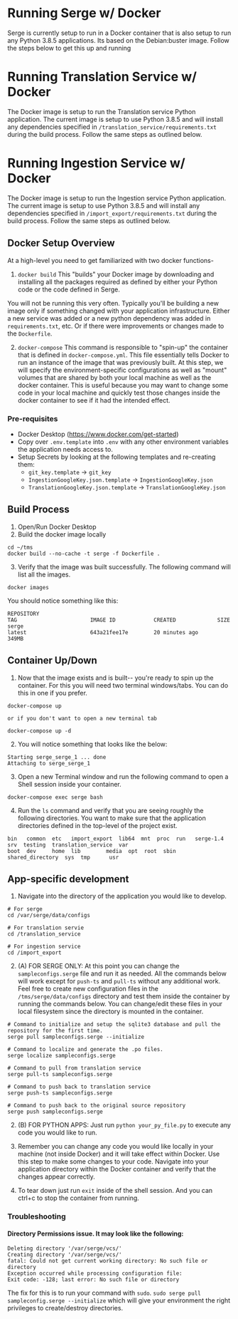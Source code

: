 # Running Serge w/ Docker
Serge is currently setup to run in a Docker container that is also setup to run any Python 3.8.5 applications. Its based on the Debian:buster image.
Follow the steps below to get this up and running

# Running Translation Service w/ Docker
The Docker image is setup to run the Translation service Python application. The current image is setup to use Python 3.8.5 and will install any dependencies specified in `/translation_service/requirements.txt` during the build process.
Follow the same steps as outlined below.

# Running Ingestion Service w/ Docker
The Docker image is setup to run the Ingestion service Python application. The current image is setup to use Python 3.8.5 and will install any dependencies specified in `/import_export/requirements.txt` during the build process.
Follow the same steps as outlined below.


## Docker Setup Overview
At a high-level you need to get familiarized with two docker functions-
1. `docker build`
This "builds" your Docker image by downloading and installing all the packages required as defined by either your Python code or the code defined in Serge.

You will not be running this very often. Typically you'll be building a new image only if something changed with your application infrastructure. Either a new service was added or a new python dependency was added in `requirements.txt`, etc. Or if there were improvements or changes made to the `Dockerfile`.

2. `docker-compose`
This command is responsible to "spin-up" the container that is defined in `docker-compose.yml`. This file essentially tells Docker to run an instance of the image that was previously built. At this step, we will specify the environment-specific configurations as well as "mount" volumes that are shared by both your local machine as well as the docker container. This is useful because you may want to change some code in your local machine and quickly test those changes inside the docker container to see if it had the intended effect.


### Pre-requisites
- Docker Desktop (https://www.docker.com/get-started)
- Copy over `.env.template` into `.env` with any other environment variables the application needs access to.
- Setup Secrets by looking at the following templates and re-creating them:
	- `git_key.template` -> `git_key`
	- `IngestionGoogleKey.json.template` -> `IngestionGoogleKey.json`
	- `TranslationGoogleKey.json.template` -> `TranslationGoogleKey.json`

## Build Process
1. Open/Run Docker Desktop
2. Build the docker image locally
```
cd ~/tms
docker build --no-cache -t serge -f Dockerfile .
```
3. Verify that the image was built successfully. The following command will list all the images.
```
docker images
```
You should notice something like this:
```
REPOSITORY                                                                    TAG                       IMAGE ID            CREATED             SIZE
serge                                                                         latest                    643a21fee17e        20 minutes ago      349MB
```

## Container Up/Down
1. Now that the image exists and is built-- you're ready to spin up the container. For this you will need two terminal windows/tabs. You can do this in one if you prefer.
```
docker-compose up

or if you don't want to open a new terminal tab

docker-compose up -d 
```
2. You will notice something that looks like the below:
```
Starting serge_serge_1 ... done
Attaching to serge_serge_1

```
3. Open a new Terminal window and run the following command to open a Shell session inside your container.
```
docker-compose exec serge bash
```
4. Run the `ls` command and verify that you are seeing roughly the following directories. You want to make sure that the application directories defined in the top-level of the project exist. 
```
bin   common  etc   import_export  lib64  mnt  proc  run   serge-1.4	 srv  testing  translation_service  var
boot  dev     home  lib        media  opt  root  sbin  shared_directory  sys  tmp      usr
```

## App-specific development
1. Navigate into the directory of the application you would like to develop.
```
# For serge
cd /var/serge/data/configs

# For translation servie
cd /translation_service

# For ingestion service
cd /import_export
```
2. (A) FOR SERGE ONLY: At this point you can change the `sampleconfigs.serge` file and run it as needed.
All the commands below will work except for `push-ts` and `pull-ts` without any additional work.
Feel free to create new configuration files in the `/tms/serge/data/configs` directory and test them inside the container by running the commands below. You can change/edit these files in your local filesystem since the directory is mounted in the container.
```
# Command to initialize and setup the sqlite3 database and pull the repository for the first time.
serge pull sampleconfigs.serge --initialize

# Command to localize and generate the .po files.
serge localize sampleconfigs.serge

# Command to pull from translation service
serge pull-ts sampleconfigs.serge

# Command to push back to translation service
serge push-ts sampleconfigs.serge

# Command to push back to the original source repository
serge push sampleconfigs.serge
```
2. (B) FOR PYTHON APPS: Just run `python your_py_file.py` to execute any code you would like to run.

3. Remember you can change any code you would like locally in your machine (not inside Docker) and it will take effect within Docker. Use this step to make some changes to your code. Navigate into your application directory within the Docker container and verify that the changes appear correctly.

4. To tear down just run `exit` inside of the shell session. And you can ctrl+c to stop the container from running.


### Troubleshooting

#### Directory Permissions issue. It may look like the following:
```
Deleting directory '/var/serge/vcs/'
Creating directory '/var/serge/vcs/'
fatal: Could not get current working directory: No such file or directory
Exception occurred while processing configuration file:
Exit code: -128; last error: No such file or directory
```
The fix for this is to run your command with `sudo`.
`sudo serge pull sampleconfig.serge --initialize` which will give your environment the right privileges to create/destroy directories.

